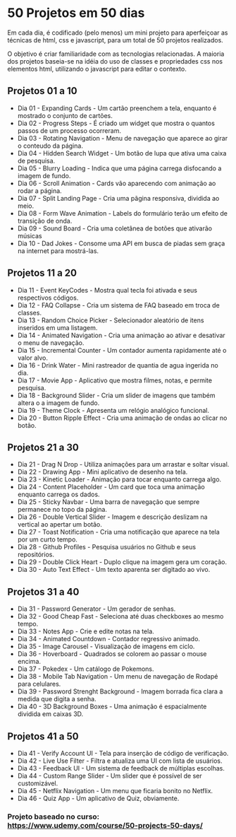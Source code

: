 # 50 Projetos em 50 dias

Em cada dia, é codificado (pelo menos) um mini projeto para aperfeiçoar as técnicas de html, css e javascript, para um total de 50 projetos realizados.

O objetivo é criar familiaridade com as tecnologias relacionadas. A maioria dos projetos baseia-se na idéia do uso de classes e propriedades css nos elementos html, utilizando o javascript para editar o contexto.

## Projetos 01 a 10
* Dia 01 - Expanding Cards - Um cartão preenchem a tela, enquanto é mostrado o conjunto de cartões.
* Dia 02 - Progress Steps - É criado um widget que mostra o quantos passos de um processo ocorreram.
* Dia 03 - Rotating Navigation - Menu de navegação que aparece ao girar o conteudo da página.
* Dia 04 - Hidden Search Widget - Um botão de lupa que ativa uma caixa de pesquisa.
* Dia 05 - Blurry Loading - Indica que uma página carrega disfocando a imagem de fundo.
* Dia 06 - Scroll Animation - Cards vão aparecendo com animação ao rodar a página.
* Dia 07 - Split Landing Page - Cria uma pãgina responsiva, dividida ao meio.
* Dia 08 - Form Wave Animation - Labels do formulário terão um efeito de transição de onda.
* Dia 09 - Sound Board - Cria uma coletânea de botões que ativarão músicas
* Dia 10 - Dad Jokes - Consome uma API em  busca de piadas sem graça na internet para mostrá-las.

## Projetos 11 a 20
* Dia 11 - Event KeyCodes - Mostra qual tecla foi ativada e seus respectivos códigos.
* Dia 12 - FAQ Collapse - Cria um sistema de FAQ baseado em troca de classes.
* Dia 13 - Random Choice Picker - Selecionador aleatório de itens inseridos em uma listagem.
* Dia 14 - Animated Navigation - Cria uma animação ao ativar e desativar o menu de navegação.
* Dia 15 - Incremental Counter - Um contador aumenta rapidamente até o valor alvo.
* Dia 16 - Drink Water - Mini rastreador de quantia de agua ingerida no dia.
* Dia 17 - Movie App - Aplicativo que mostra filmes, notas, e permite pesquisa.
* Dia 18 - Background Slider - Cria um slider de imagens que também altera o a imagem de fundo.
* Dia 19 - Theme Clock - Apresenta um relógio analógico funcional.
* Dia 20 - Button Ripple Effect - Cria uma animação de ondas ao clicar no botão.

## Projetos 21 a 30
* Dia 21 - Drag N Drop - Utiliza animações para um arrastar e soltar visual.
* Dia 22 - Drawing App - Mini aplicativo de desenho na tela.
* Dia 23 - Kinetic Loader - Animação para tocar enquanto carrega algo.
* Dia 24 - Content Placeholder - Um card que toca uma animação enquanto carrega os dados.
* Dia 25 - Sticky Navbar - Uma barra de navegação que sempre permanece no topo da página.
* Dia 26 - Double Vertical Slider - Imagem e descrição deslizam na vertical ao apertar um botão.
* Dia 27 - Toast Notification - Cria uma notificação que aparece na tela por um curto tempo.
* Dia 28 - Github Profiles - Pesquisa usuários no Github e seus repositórios.
* Dia 29 - Double Click Heart - Duplo clique na imagem gera um coração.
* Dia 30 - Auto Text Effect - Um texto aparenta ser digitado ao vivo.

## Projetos 31 a 40
* Dia 31 - Password Generator - Um gerador de senhas.
* Dia 32 - Good Cheap Fast - Seleciona até duas checkboxes ao mesmo tempo.
* Dia 33 - Notes App - Crie e edite notas na tela.
* Dia 34 - Animated Countdown - Contador regressivo animado.
* Dia 35 - Image Carousel - Visualização de imagens em ciclo.
* Dia 36 - Hoverboard - Quadrados se colorem ao passar o mouse encima.
* Dia 37 - Pokedex - Um catálogo de Pokemons.
* Dia 38 - Mobile Tab Navigation - Um menu de navegação de Rodapé para celulares.
* Dia 39 - Password Strenght Background - Imagem borrada fica clara a medida que digita a senha.
* Dia 40 - 3D Background Boxes - Uma animação é espacialmente dividida em caixas 3D.

## Projetos 41 a 50
* Dia 41 - Verify Account UI - Tela para inserção de código de verificação.
* Dia 42 - Live Use Filter - Filtra e atualiza uma UI com lista de usuários.
* Dia 43 - Feedback UI - Um sistema de feedback de múltiplas escolhas.
* Dia 44 - Custom Range Slider - Um slider que é possível de ser customizável.
* Dia 45 - Netflix Navigation - Um menu que ficaria bonito no Netflix.
* Dia 46 - Quiz App - Um aplicativo de Quiz, obviamente.

### Projeto baseado no curso: https://www.udemy.com/course/50-projects-50-days/
